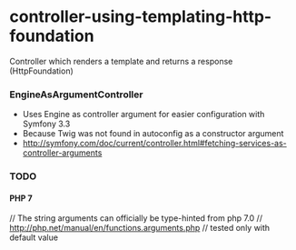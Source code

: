 # controller-using-templating-http-foundation
Controller which renders a template and returns a response (HttpFoundation)

### EngineAsArgumentController
* Uses Engine as controller argument for easier configuration with Symfony 3.3
* Because Twig was not found in autoconfig as a constructor argument
* http://symfony.com/doc/current/controller.html#fetching-services-as-controller-arguments

### TODO
#### PHP 7
// The string arguments can officially be type-hinted from php 7.0
// http://php.net/manual/en/functions.arguments.php
// tested only with default value
